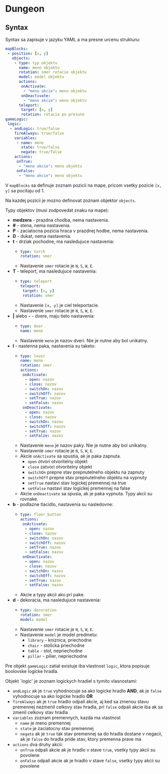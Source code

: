 Dungeon
=======

Syntax
------

Syntax sa zapisuje v jazyku YAML a ma presne urcenu strukturu:

```yaml
mapBlocks:
 - position: [x, y]
   objects:
    - type: typ objektu
      name: meno objektu
      rotation: smer rotacie objektu
      model: model objektu
      actions:
       onActivate:
        - "meno akcie": meno objektu
       onDeactivate:
        - "meno akcie": meno objektu
      teleport:
       target: [x, y]
       rotation: rotacia po presune
gameLogic:
 logic:
  - andLogic: true/false
    fireAlways: true/false
    variables:
     - name: meno
       state: true/false
       negate: true/false
    actions:
     onTrue:
      - "meno akcie": meno objektu
     onFalse:
      - "meno akcie": meno objektu
```

V `mapBlocks` sa definuje zoznam pozicii na mape, pricom vsetky pozicie `[x, y]` sa pocitaju od 1.

Na kazdej pozicii je mozno definovat zoznam objektor `objects`.

Typy objektov (musi zodpovedat znaku na mape):

 * **medzera** - prazdna chodba, nema nastavenia.
 * **#** - stena, nema nastavenia.
 * **P** - zaciatocna pozicia hraca v prazdnej hodbe, nema nastavenia.
 * **D** - dukat, nema nastavenia.
 * **t** - drziak pochodne, ma nasledujuce nastavenia:
   * ```yaml
     type: torch
     rotation: smer
     ```
   * Nastavenie `smer` rotacie je `N`, `S`, `W`, `E`.
 * **T** - teleport, ma nasledujuce nastavenia:
   * ```yaml
     type: teleport
     teleport:
      target: [x, y]
      rotation: smer
     ```
   * Nastavenie `[x, y]` je ciel teleportacie.
   * Nastavenie `smer` rotacie je `N`, `S`, `W`, `E`.
 * **|** alebo **-** - dvere, maju tieto nastavenia:
   * ```yaml
     type: door
     name: meno
     ```
   * Nastavenie `meno` je nazov dveri. Nie je nutne aby bol unikatny.
 * **l** - nastenna paka, nastavenia su taketo:
   * ```yaml
     type: lever
     name: meno
     rotation: smer
     actions:
      onActivate:
       - open: nazov
       - close: nazov
       - switchOn: nazov
       - switchOff: nazov
       - setTrue: nazov
       - setFalse: nazov
      onDeactivate:
       - open: nazov
       - close: nazov
       - switchOn: nazov
       - switchOff: nazov  
       - setTrue: nazov
       - setFalze: nazov
     ```
   * Nastavenie `meno` je nazov paky. Nie je nutne aby bol unikatny.
   * Nastavenie `smer` rotacie je `N`, `S`, `W`, `E`.
   * Akcie `onActivate` sa spustia, ak je paka zapnuta.
     * `open` otvori otvoritelny objekt
     * `close` zatvori otvoritelny objekt
     * `switchOn` prepne stav prepnutelneho objektu na zapnuty
     * `switchOff` prepne stav prepnutelneho objektu na vypnuty
     * `setTrue` nastavi stav logickej premennej na true
     * `setFalse` nastavi stav logickej premennej na false
   * Akcie `onDeactivate` sa spusia, ak je paka vypnuta. Typy akcii su rovnake.
 * **b** - podlazne tlacidlo, nastavenia su nasledovne:
   * ```yaml
     type: floor_button
     actions:
      onActivate:
       - open: nazov
       - close: nazov
       - switchOn: nazov
       - switchOff: nazov
       - setTrue: nazov
       - setFalse: nazov       
      onDeactivate:
       - open: nazov
       - close: nazov
       - switchOn: nazov
       - switchOff: nazov 
       - setTrue: nazov
       - setFalse: nazov       
     ```
   * Akcie a typy akcii ako pri pake.
 * **d** - dekoracia, ma nasledujuce nastavenia:
   * ```yaml
     type: decoration
     rotation: smer
     model: model
     ```
   * Nastavenie `smer` rotacie je `N`, `S`, `W`, `E`.
   * Nastavenie `model` je model predmetu:
     * `library` - kniznica, priechodne
     * `chair` - stolicka priechodne
     * `table` - stol, nepriechodne
     * `pillar` - pilier, nepriechodne

Pre objekt `gameLogic` zatial existuje iba vlastnost `logic`, ktora popisuje boolovske logicke hradla.

Objekt `logic' je zoznam logickych hradiel s tymito vlasnostami:

 * `andLogic` ak je `true` vyhodnocuje sa ako logicke hradlo **AND**, ak je `false` vyhodnocuje sa ako logicke hradlo **OR**
 * `fireAlways` ak je `true` hradlo odpali akcie, aj ked sa zmenou stavu premennej nezmenil celkovy stav hradla, pri `false` odpali akcie iba ak sa zmenil celkovy stav hradla
 * `variables` zoznam premennych, kazda ma vlastnost
   * `name` je meno premennej
   * `state` je zaciatocny stav premennej
   * `negate` ak je `true` tak stav premennej sa do hradla dostane v negacii, ak je `false` do hradla pride stav, ktory premenna prave ma
 * `actions` dva druhy akcii:
   * `onTrue` odpali akcie ak je hradlo v stave `true`, vsetky typy akcii su povolene
   * `onFalse` odpali akcie ak je hradlo v stave `false`, vsetky typy akcii su povolene
